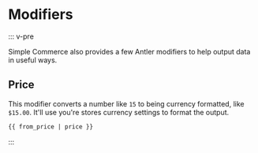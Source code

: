 # Modifiers

::: v-pre

Simple Commerce also provides a few Antler modifiers to help output data in useful ways.

## Price
This modifier converts a number like `15` to being currency formatted, like `$15.00`. It'll use you're stores currency settings to format the output.

```html
{{ from_price | price }}
```

:::
